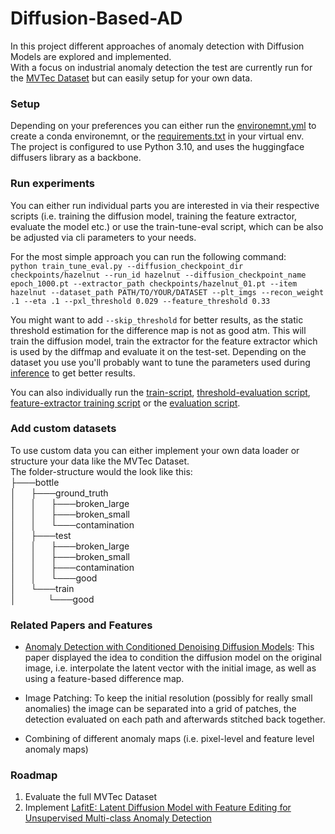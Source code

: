 # Diffusion-Based-AD

In this project different approaches of anomaly detection with Diffusion Models are explored and implemented. <br>
With a focus on industrial anomaly detection the test are currently run for the [MVTec Dataset](https://www.mvtec.com/company/research/datasets/mvtec-ad) but can easily setup for your own data.

### Setup
Depending on your preferences you can either run the [environemnt.yml](https://github.com/NilsB98/Diffusion-Based-AD/blob/master/environment.yml) to create a conda environemnt, or the [requirements.txt](https://github.com/NilsB98/Diffusion-Based-AD/blob/master/requirements.txt) in your virtual env. <br>
The project is configured to use Python 3.10, and uses the huggingface diffusers library as a backbone.

### Run experiments
You can either run individual parts you are interested in via their respective scripts (i.e. training the diffusion model, training the feature extractor, evaluate the model etc.) or use the train-tune-eval script, which can be also be adjusted via cli parameters to your needs.

For the most simple approach you can run the following command: <br>
`python train_tune_eval.py --diffusion_checkpoint_dir
checkpoints/hazelnut
--run_id
hazelnut
--diffusion_checkpoint_name
epoch_1000.pt
--extractor_path
checkpoints/hazelnut_01.pt
--item
hazelnut
--dataset_path
PATH/TO/YOUR/DATASET
--plt_imgs
--recon_weight
.1
--eta
.1
--pxl_threshold
0.029
--feature_threshold
0.33`

You might want to add `--skip_threshold` for better results, as the static threshold estimation for the difference map is not as good atm.
This will train the diffusion model, train the extractor for the feature extractor which is used by the diffmap and evaluate it on the test-set.
Depending on the dataset you use you'll probably want to tune the parameters used during [inference](https://github.com/NilsB98/Diffusion-Based-AD/blob/master/inference_ddim.py#L52) to get better results.

You can also individually run the [train-script](https://github.com/NilsB98/Diffusion-Based-AD/blob/master/train_ddim.py), [threshold-evaluation script](https://github.com/NilsB98/Diffusion-Based-AD/blob/master/evaluation.py), [feature-extractor training script](https://github.com/NilsB98/Diffusion-Based-AD/blob/master/train_extractor.py) or the [evaluation script](https://github.com/NilsB98/Diffusion-Based-AD/blob/master/inference_ddim.py).


### Add custom datasets
To use custom data you can either implement your own data loader or structure your data like the MVTec Dataset.<br>
The folder-structure would the look like this:<br>
├───bottle <br>
│&nbsp;&nbsp;&nbsp;&nbsp;&nbsp;&nbsp;├───ground_truth <br>
│&nbsp;&nbsp;&nbsp;&nbsp;&nbsp;&nbsp;│&nbsp;&nbsp;&nbsp;&nbsp;&nbsp;&nbsp;├───broken_large <br>
│&nbsp;&nbsp;&nbsp;&nbsp;&nbsp;&nbsp;│&nbsp;&nbsp;&nbsp;&nbsp;&nbsp;&nbsp;├───broken_small <br>
│&nbsp;&nbsp;&nbsp;&nbsp;&nbsp;&nbsp;│&nbsp;&nbsp;&nbsp;&nbsp;&nbsp;&nbsp;└───contamination <br>
│&nbsp;&nbsp;&nbsp;&nbsp;&nbsp;&nbsp;├───test <br>
│&nbsp;&nbsp;&nbsp;&nbsp;&nbsp;&nbsp;│&nbsp;&nbsp;&nbsp;&nbsp;&nbsp;&nbsp;├───broken_large <br>
│&nbsp;&nbsp;&nbsp;&nbsp;&nbsp;&nbsp;│&nbsp;&nbsp;&nbsp;&nbsp;&nbsp;&nbsp;├───broken_small <br>
│&nbsp;&nbsp;&nbsp;&nbsp;&nbsp;&nbsp;│&nbsp;&nbsp;&nbsp;&nbsp;&nbsp;&nbsp;├───contamination <br>
│&nbsp;&nbsp;&nbsp;&nbsp;&nbsp;&nbsp;│&nbsp;&nbsp;&nbsp;&nbsp;&nbsp;&nbsp;└───good <br>
│&nbsp;&nbsp;&nbsp;&nbsp;&nbsp;&nbsp;└───train <br>
│&nbsp;&nbsp;&nbsp;&nbsp;&nbsp;&nbsp;&nbsp;&nbsp;&nbsp;&nbsp;&nbsp;&nbsp;&nbsp;└───good <br>


### Related Papers and Features
* [Anomaly Detection with Conditioned Denoising Diffusion Models](https://arxiv.org/pdf/2305.15956v1.pdf): This paper displayed the idea to condition the diffusion model on the original image, i.e. interpolate the latent vector with the initial image, as well as using a feature-based difference map. <br>

* Image Patching: To keep the initial resolution (possibly for really small anomalies) the image can be separated into a grid of patches, the detection evaluated on each path and afterwards stitched back together. 

* Combining of different anomaly maps (i.e. pixel-level and feature level anomaly maps)

### Roadmap
1. Evaluate the full MVTec Dataset
2. Implement [LafitE: Latent Diffusion Model with Feature Editing for Unsupervised Multi-class Anomaly Detection](https://arxiv.org/abs/2307.08059)